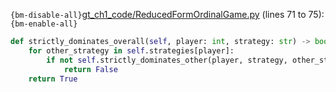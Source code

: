 `{bm-disable-all}`[gt_ch1_code/ReducedFormOrdinalGame.py](gt_ch1_code/ReducedFormOrdinalGame.py) (lines 71 to 75):`{bm-enable-all}`

```python
def strictly_dominates_overall(self, player: int, strategy: str) -> bool:
    for other_strategy in self.strategies[player]:
        if not self.strictly_dominates_other(player, strategy, other_strategy):
            return False
    return True
```